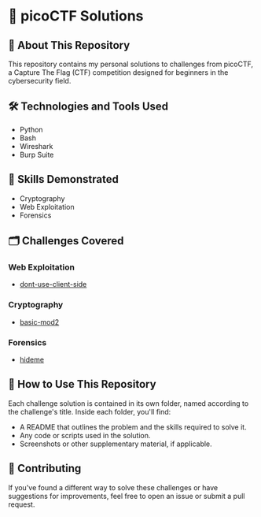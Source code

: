 # 🚀 picoCTF Solutions

## 📘 About This Repository

This repository contains my personal solutions to challenges from picoCTF, a Capture The Flag (CTF) competition designed for beginners in the cybersecurity field.

## 🛠️ Technologies and Tools Used

- Python
- Bash
- Wireshark
- Burp Suite

## 🌟 Skills Demonstrated

- Cryptography
- Web Exploitation
- Forensics

## 🗂️ Challenges Covered

### Web Exploitation
* [dont-use-client-side](./web-exploitation/dont-use-client-side)

### Cryptography 
* [basic-mod2](./cryptography/basic-mod2/)

### Forensics 
* [hideme](./forensics/hideme/)

## 📖 How to Use This Repository

Each challenge solution is contained in its own folder, named according to the challenge's title. Inside each folder, you'll find:

- A README that outlines the problem and the skills required to solve it.
- Any code or scripts used in the solution.
- Screenshots or other supplementary material, if applicable.

## 🤝 Contributing

If you've found a different way to solve these challenges or have suggestions for improvements, feel free to open an issue or submit a pull request.

